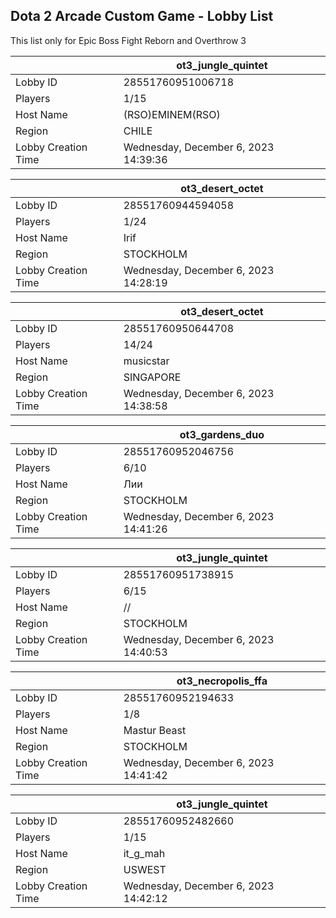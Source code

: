 ## Dota 2 Arcade Custom Game - Lobby List

This list only for Epic Boss Fight Reborn and Overthrow 3

|  | ot3_jungle_quintet |
| ------ | ------ |
| Lobby ID | 28551760951006718 |
| Players | 1/15 |
| Host Name | (RSO)EMINEM(RSO) |
| Region | CHILE |
| Lobby Creation Time | Wednesday, December 6, 2023 14:39:36 |


|  | ot3_desert_octet |
| ------ | ------ |
| Lobby ID | 28551760944594058 |
| Players | 1/24 |
| Host Name | Irif |
| Region | STOCKHOLM |
| Lobby Creation Time | Wednesday, December 6, 2023 14:28:19 |


|  | ot3_desert_octet |
| ------ | ------ |
| Lobby ID | 28551760950644708 |
| Players | 14/24 |
| Host Name | musicstar |
| Region | SINGAPORE |
| Lobby Creation Time | Wednesday, December 6, 2023 14:38:58 |


|  | ot3_gardens_duo |
| ------ | ------ |
| Lobby ID | 28551760952046756 |
| Players | 6/10 |
| Host Name | Лии |
| Region | STOCKHOLM |
| Lobby Creation Time | Wednesday, December 6, 2023 14:41:26 |


|  | ot3_jungle_quintet |
| ------ | ------ |
| Lobby ID | 28551760951738915 |
| Players | 6/15 |
| Host Name | // |
| Region | STOCKHOLM |
| Lobby Creation Time | Wednesday, December 6, 2023 14:40:53 |


|  | ot3_necropolis_ffa |
| ------ | ------ |
| Lobby ID | 28551760952194633 |
| Players | 1/8 |
| Host Name | Mastur Beast |
| Region | STOCKHOLM |
| Lobby Creation Time | Wednesday, December 6, 2023 14:41:42 |


|  | ot3_jungle_quintet |
| ------ | ------ |
| Lobby ID | 28551760952482660 |
| Players | 1/15 |
| Host Name | it_g_mah |
| Region | USWEST |
| Lobby Creation Time | Wednesday, December 6, 2023 14:42:12 |


